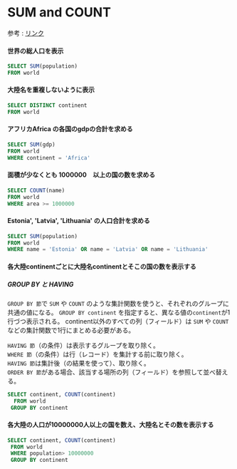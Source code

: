 # SUM and COUNT
参考 : [リンク](https://sqlzoo.net/wiki/SUM_and_COUNT/ja)

#### 世界の総人口を表示
```sql
SELECT SUM(population)
FROM world
```

#### 大陸名を重複しないように表示
```sql
SELECT DISTINCT continent 
FROM world
```

#### アフリカAfrica の各国のgdpの合計を求める
```sql
SELECT SUM(gdp)
FROM world
WHERE continent = 'Africa'
```

#### 面積が少なくとも 1000000　以上の国の数を求める
```sql
SELECT COUNT(name)
FROM world
WHERE area >= 1000000
```

#### Estonia', 'Latvia', 'Lithuania' の人口合計を求める 
```sql
SELECT SUM(population)
FROM world
WHERE name = 'Estonia' OR name = 'Latvia' OR name = 'Lithuania'
```

#### 各大陸continentごとに大陸名continentとそこの国の数を表示する
##### GROUP BY と HAVING
`GROUP BY 節`で `SUM` や `COUNT` のような集計関数を使うと、それぞれのグループに共通の値になる。 `GROUP BY continent` を指定すると、異なる値の`continent`が1行づつ表示される。 continent以外のすべての列（フィールド）は `SUM` や `COUNT` などの集計関数で1行にまとめる必要がある。  

`HAVING 節`（の条件）は表示するグループを取り除く。  
`WHERE 節`（の条件）は行（レコード）を集計する前に取り除く。  
`HAVING 節`は集計後（の結果を使って）、取り除く。  
`ORDER BY 節`がある場合、該当する場所の列（フィールド）を参照して並べ替える。

```sql
SELECT continent, COUNT(continent)
  FROM world
 GROUP BY continent
```

#### 各大陸の人口が10000000人以上の国を数え、大陸名とその数を表示する
```sql
SELECT continent, COUNT(continent)
 FROM world
 WHERE population> 10000000
 GROUP BY continent
```

